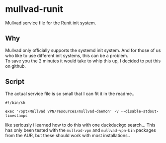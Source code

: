 # mullvad-runit
Mullvad service file for the Runit init system.
## Why
Mullvad only officially supports the systemd init system. And for those of us who like to use different init systems, this can be a problem. \
To save you the 2 minutes it would take to whip this up, I decided to put this on github.

## Script
The actual service file is so small that I can fit it in the readme..

```
#!/bin/sh

exec '/opt/Mullvad VPN/resources/mullvad-daemon' -v --disable-stdout-timestamps
```

like seriously i learned how to do this with one duckduckgo search...
This has only been tested with the ```mullvad-vpn``` and ```mullvad-vpn-bin``` packages from the AUR, but these should work with most installations..
